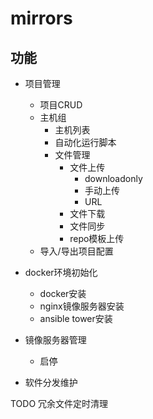 # mirrors
## 功能
* 项目管理
	* 项目CRUD
	* 主机组
		* 主机列表
		* 自动化运行脚本
		* 文件管理	
			* 文件上传
				* downloadonly
				* 手动上传
				* URL
			* 文件下载
			* 文件同步
			* repo模板上传
	* 导入/导出项目配置

* docker环境初始化
	* docker安装
	* nginx镜像服务器安装
	* ansible tower安装
	 	
* 镜像服务器管理
	* 启停
* 软件分发维护


TODO
冗余文件定时清理